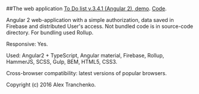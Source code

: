 ##The web application [To Do list v.3.4.1 (Angular 2), demo]( https://sash-ua.github.io/todo-angular2-last/ ). [Code]( https://github.com/sash-ua/todo-angular2-last ).
 
Angular 2 web-application with a simple authorization, data saved in Firebase and distributed User's access. Not bundled code is in source-code directory. For bundling used Rollup.

Responsive: Yes.

Used:  Angular2 + TypeScript, Angular material, Firebase, Rollup, HammerJS, SCSS, Gulp, BEM, HTML5, CSS3.

Cross-browser compatibility: latest versions of popular browsers.


Copyright (c) 2016 Alex Tranchenko.
